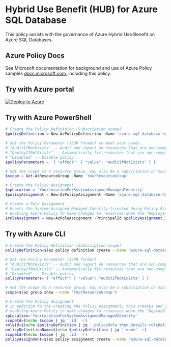 # Hybrid Use Benefit (HUB) for Azure SQL Database

This policy assists with the governance of Azure Hybrid Use Benefit on Azure SQL Databases.

## Azure Policy Docs

See Microsoft documentation for background and use of Azure Policy samples [docs.microsoft.com](https://docs.microsoft.com/en-us/azure/governance/policy/samples/), including this policy.

## Try with Azure portal

[![Deploy to Azure](http://azuredeploy.net/deploybutton.png)](https://portal.azure.com/?#blade/Microsoft_Azure_Policy/CreatePolicyDefinitionBlade/uri/https%3a%2f%2fraw.githubusercontent.com%2fJohnDelisle%2fAzureHybridUsePolicyInitiative%2fmain%2fpolicies%2f%2fSQL%2fazure-sql-database-hub%2fazurepolicy.json)

## Try with Azure PowerShell

````powershell
# Create the Policy Definition (Subscription scope)
$policyDefinition = New-AzPolicyDefinition -Name 'azure-sql-database-hub' -DisplayName 'Hybrid Use Benefit (HUB) for Azure SQL Database' -description 'This policy assists with the governance of Azure Hybrid Use Benefit on Azure SQL Databases.' -Policy 'https://raw.githubusercontent.com/JohnDelisle/AzureHybridUsePolicyInitiative/main/policies//SQL/azure-sql-database-hub/azurepolicy.rules.json' -Parameter 'https://raw.githubusercontent.com/JohnDelisle/AzureHybridUsePolicyInitiative/main/policies//SQL/azure-sql-database-hub/azurepolicy.parameters.json' -Mode All

# Set the Policy Parameter (JSON format) to meet your needs.
# "AuditIfNotExists" -- Audit and report on resources that are non-compliant
# "DeployIfNotExists" -- Automatically fix resources that are non-compliant
# "Disabled" -- Disable policy
$policyParameters = '{ "effect": { "value": "AuditIfNotExists" } }'

# Set the scope to a resource group; may also be a subscription or management group
$scope = Get-AzResourceGroup -Name 'YourResourceGroup' 

# Create the Policy Assignment
$spLocation = 'YourLocationForSystemAssignmedManagedIdentity'
$policyAssignment = New-AzPolicyAssignment -Name 'azure-sql-database-hub-assignment' -DisplayName 'Hybrid Use Benefit (HUB) for Azure SQL Database Assignment' -Scope $scope.ResourceId -PolicyDefinition $policyDefinition -NonComplianceMessage @{message='Azure SQL Databases must be configured to use Hybrid Use Benefit licensing'} -PolicyParameter $policyParameters -IdentityType SystemAssigned -Location $spLocation

# Create a Role Assignment
# Grants the System Assigned Managed Identity (created duing Policy Assignement) with the RBAC Role (specified in the policy) to the Scope (specified in $scope above), 
# enabling Azure Policy to make changes to resources when the "DeployIfNotExists" effect is used.
$roleAssignment = New-AzRoleAssignment -PrincipalId $policyAssignment.Identity.PrincipalId -Scope $scope.ResourceId -RoleDefinitionId $policyDefinition.Properties.PolicyRule.then.details.roleDefinitionIds[0].Split('/')[-1]

````

## Try with Azure CLI

```bash
# Create the Policy Definition (Subscription scope)
policyDefinition=$(az policy definition create --name 'azure-sql-database-hub' --display-name 'Hybrid Use Benefit (HUB) for Azure SQL Database' --description 'This policy assists with the governance of Azure Hybrid Use Benefit on Azure SQL Databases.' --rules 'https://raw.githubusercontent.com/JohnDelisle/AzureHybridUsePolicyInitiative/main/policies//SQL/azure-sql-database-hub/azurepolicy.rules.json' --params 'https://raw.githubusercontent.com/JohnDelisle/AzureHybridUsePolicyInitiative/main/policies//SQL/azure-sql-database-hub/azurepolicy.parameters.json' --mode All)

# Set the Policy Parameter (JSON format)
# "AuditIfNotExists" -- Audit and report on resources that are non-compliant
# "DeployIfNotExists" -- Automatically fix resources that are non-compliant
# "Disabled" -- Disable policy
policyParameters='{ "effect": { "value": "AuditIfNotExists" } }'

# Set the scope to a resource group; may also be a subscription or management group
scope=$(az group show --name 'YourResourceGroup')

# Create the Policy Assignment
# In addition to the creating the Policy Assignment, this creates and grants a System Assigned Managed Identity with the RBAC Role (specified in the policy) to the Scope (specified in $scope above),
# enabling Azure Policy to make changes to resources when the "DeployIfNotExists" effect is used.
spLocation='YourLocationForSystemAssignmedManagedIdentity'
scopeId=$(echo $scope | jq '.id' -r)
roleId=$(echo $policyDefinition | jq '.policyRule.then.details.roleDefinitionIds[0]' -r | awk -F\/ '{print $NF}')
policyDefinitionName=$(echo $policyDefinition | jq '.name' -r)
scopeId=$(echo $scope | jq '.id' -r)
policyAssignment=$(az policy assignment create --name 'azure-sql-database-hub-assignment' --display-name 'Hybrid Use Benefit (HUB) for Azure SQL Database Assignment' --scope "$scopeId" --policy "$policyDefinitionName" --params "$policyParameters" --mi-system-assigned --location "$spLocation" --identity-scope "$scopeId" --role "$roleId")

```
